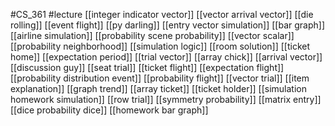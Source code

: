 #CS_361
#lecture
[[integer indicator vector]]
[[vector arrival vector]]
[[die rolling]]
[[event flight]]
[[py darling]]
[[entry vector simulation]]
[[bar graph]]
[[airline simulation]]
[[probability scene probability]]
[[vector scalar]]
[[probability neighborhood]]
[[simulation logic]]
[[room solution]]
[[ticket home]]
[[expectation period]]
[[trial vector]]
[[array chick]]
[[arrival vector]]
[[discussion guy]]
[[seat trial]]
[[ticket flight]]
[[expectation flight]]
[[probability distribution event]]
[[probability flight]]
[[vector trial]]
[[item explanation]]
[[graph trend]]
[[array ticket]]
[[ticket holder]]
[[simulation homework simulation]]
[[row trial]]
[[symmetry probability]]
[[matrix entry]]
[[dice probability dice]]
[[homework bar graph]]
